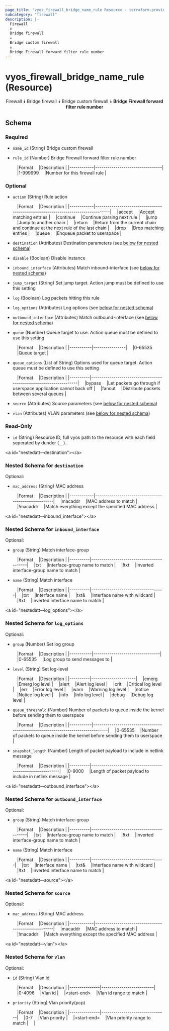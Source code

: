 ```yaml
---
page_title: "vyos_firewall_bridge_name_rule Resource - terraform-provider-vyos"
subcategory: "firewall"
description: |-
  Firewall
  ⯯
  Bridge firewall
  ⯯
  Bridge custom firewall
  ⯯
  Bridge Firewall forward filter rule number
---
```


# vyos_firewall_bridge_name_rule (Resource)
<center>

Firewall
⯯
Bridge firewall
⯯
Bridge custom firewall
⯯
**Bridge Firewall forward filter rule number**


</center>

## Schema

### Required

- `name_id` (String) Bridge custom firewall
- `rule_id` (Number) Bridge Firewall forward filter rule number

    &emsp;|Format    &emsp;|Description                    |
    |------------|---------------------------------|
    &emsp;|1-999999  &emsp;|Number for this firewall rule  |

### Optional

- `action` (String) Rule action

    &emsp;|Format    &emsp;|Description                                                                    |
    |------------|---------------------------------------------------------------------------------|
    &emsp;|accept    &emsp;|Accept matching entries                                                        |
    &emsp;|continue  &emsp;|Continue parsing next rule                                                     |
    &emsp;|jump      &emsp;|Jump to another chain                                                          |
    &emsp;|return    &emsp;|Return from the current chain and continue at the next rule of the last chain  |
    &emsp;|drop      &emsp;|Drop matching entries                                                          |
    &emsp;|queue     &emsp;|Enqueue packet to userspace                                                    |
- `destination` (Attributes) Destination parameters (see [below for nested schema](#nestedatt--destination))
- `disable` (Boolean) Disable instance
- `inbound_interface` (Attributes) Match inbound-interface (see [below for nested schema](#nestedatt--inbound_interface))
- `jump_target` (String) Set jump target. Action jump must be defined to use this setting
- `log` (Boolean) Log packets hitting this rule
- `log_options` (Attributes) Log options (see [below for nested schema](#nestedatt--log_options))
- `outbound_interface` (Attributes) Match outbound-interface (see [below for nested schema](#nestedatt--outbound_interface))
- `queue` (Number) Queue target to use. Action queue must be defined to use this setting

    &emsp;|Format   &emsp;|Description   |
    |-----------|----------------|
    &emsp;|0-65535  &emsp;|Queue target  |
- `queue_options` (List of String) Options used for queue target. Action queue must be defined to use this setting

    &emsp;|Format  &emsp;|Description                                                      |
    |----------|-------------------------------------------------------------------|
    &emsp;|bypass  &emsp;|Let packets go through if userspace application cannot back off  |
    &emsp;|fanout  &emsp;|Distribute packets between several queues                        |
- `source` (Attributes) Source parameters (see [below for nested schema](#nestedatt--source))
- `vlan` (Attributes) VLAN parameters (see [below for nested schema](#nestedatt--vlan))

### Read-Only

- `id` (String) Resource ID, full vyos path to the resource with each field seperated by dunder (`__`).

&lt;a id=&#34;nestedatt--destination&#34;&gt;&lt;/a&gt;
### Nested Schema for `destination`

Optional:

- `mac_address` (String) MAC address

    &emsp;|Format    &emsp;|Description                                        |
    |------------|-----------------------------------------------------|
    &emsp;|macaddr   &emsp;|MAC address to match                               |
    &emsp;|!macaddr  &emsp;|Match everything except the specified MAC address  |


&lt;a id=&#34;nestedatt--inbound_interface&#34;&gt;&lt;/a&gt;
### Nested Schema for `inbound_interface`

Optional:

- `group` (String) Match interface-group

    &emsp;|Format  &emsp;|Description                             |
    |----------|------------------------------------------|
    &emsp;|txt     &emsp;|Interface-group name to match           |
    &emsp;|!txt    &emsp;|Inverted interface-group name to match  |
- `name` (String) Match interface

    &emsp;|Format  &emsp;|Description                       |
    |----------|------------------------------------|
    &emsp;|txt     &emsp;|Interface name                    |
    &emsp;|txt&amp;    &emsp;|Interface name with wildcard      |
    &emsp;|!txt    &emsp;|Inverted interface name to match  |


&lt;a id=&#34;nestedatt--log_options&#34;&gt;&lt;/a&gt;
### Nested Schema for `log_options`

Optional:

- `group` (Number) Set log group

    &emsp;|Format   &emsp;|Description                    |
    |-----------|---------------------------------|
    &emsp;|0-65535  &emsp;|Log group to send messages to  |
- `level` (String) Set log-level

    &emsp;|Format  &emsp;|Description         |
    |----------|----------------------|
    &emsp;|emerg   &emsp;|Emerg log level     |
    &emsp;|alert   &emsp;|Alert log level     |
    &emsp;|crit    &emsp;|Critical log level  |
    &emsp;|err     &emsp;|Error log level     |
    &emsp;|warn    &emsp;|Warning log level   |
    &emsp;|notice  &emsp;|Notice log level    |
    &emsp;|info    &emsp;|Info log level      |
    &emsp;|debug   &emsp;|Debug log level     |
- `queue_threshold` (Number) Number of packets to queue inside the kernel before sending them to userspace

    &emsp;|Format   &emsp;|Description                                                                    |
    |-----------|---------------------------------------------------------------------------------|
    &emsp;|0-65535  &emsp;|Number of packets to queue inside the kernel before sending them to userspace  |
- `snapshot_length` (Number) Length of packet payload to include in netlink message

    &emsp;|Format  &emsp;|Description                                             |
    |----------|----------------------------------------------------------|
    &emsp;|0-9000  &emsp;|Length of packet payload to include in netlink message  |


&lt;a id=&#34;nestedatt--outbound_interface&#34;&gt;&lt;/a&gt;
### Nested Schema for `outbound_interface`

Optional:

- `group` (String) Match interface-group

    &emsp;|Format  &emsp;|Description                             |
    |----------|------------------------------------------|
    &emsp;|txt     &emsp;|Interface-group name to match           |
    &emsp;|!txt    &emsp;|Inverted interface-group name to match  |
- `name` (String) Match interface

    &emsp;|Format  &emsp;|Description                       |
    |----------|------------------------------------|
    &emsp;|txt     &emsp;|Interface name                    |
    &emsp;|txt&amp;    &emsp;|Interface name with wildcard      |
    &emsp;|!txt    &emsp;|Inverted interface name to match  |


&lt;a id=&#34;nestedatt--source&#34;&gt;&lt;/a&gt;
### Nested Schema for `source`

Optional:

- `mac_address` (String) MAC address

    &emsp;|Format    &emsp;|Description                                        |
    |------------|-----------------------------------------------------|
    &emsp;|macaddr   &emsp;|MAC address to match                               |
    &emsp;|!macaddr  &emsp;|Match everything except the specified MAC address  |


&lt;a id=&#34;nestedatt--vlan&#34;&gt;&lt;/a&gt;
### Nested Schema for `vlan`

Optional:

- `id` (String) Vlan id

    &emsp;|Format       &emsp;|Description             |
    |---------------|--------------------------|
    &emsp;|0-4096       &emsp;|Vlan id                 |
    &emsp;|&lt;start-end&gt;  &emsp;|Vlan id range to match  |
- `priority` (String) Vlan priority(pcp)

    &emsp;|Format       &emsp;|Description                   |
    |---------------|--------------------------------|
    &emsp;|0-7          &emsp;|Vlan priority                 |
    &emsp;|&lt;start-end&gt;  &emsp;|Vlan priority range to match  |  &emsp;|
